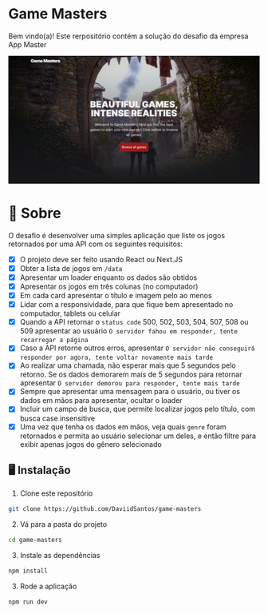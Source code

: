 # Game Masters

Bem vindo(a)! Este rerpositório contém a solução do desafio da empresa App Master

![Tela Inicial](./.github/tela_inicial.png)

# 🧠 Sobre

O desafio é desenvolver uma simples aplicação que liste os jogos retornados por uma API com os seguintes requisitos:

- [x] O projeto deve ser feito usando React ou Next.JS
- [x] Obter a lista de jogos em `/data`
- [x] Apresentar um loader enquanto os dados são obtidos
- [x] Apresentar os jogos em três colunas (no computador)
- [x] Em cada card apresentar o título e imagem pelo ao menos
- [x] Lidar com a responsividade, para que fique bem apresentado no computador, tablets ou celular
- [x] Quando a API retornar o `status code` 500, 502, 503, 504, 507, 508 ou 509 apresentar ao usuário `O servidor fahou em responder, tente recarregar a página`
- [x] Caso a API retorne outros erros, apresentar `O servidor não conseguirá responder por agora, tente voltar novamente mais tarde`
- [x] Ao realizar uma chamada, não esperar mais que 5 segundos pelo retorno. Se os dados demorarem mais de 5 segundos para retornar apresentar `O servidor demorou para responder, tente mais tarde`
- [x] Sempre que apresentar uma mensagem para o usuário, ou tiver os dados em mãos para apresentar, ocultar o loader
- [x] Incluir um campo de busca, que permite localizar jogos pelo título, com busca case insensitive
- [x] Uma vez que tenha os dados em mãos, veja quais `genre` foram retornados e permita ao usuário selecionar um deles, e então filtre para exibir apenas jogos do gênero selecionado

## 🖥️ Instalação

1. Clone este repositório
```bash
git clone https://github.com/DaviidSantos/game-masters
```

2. Vá para a pasta do projeto
```bash
cd game-masters
```

3. Instale as dependências
```bash
npm install
```

3. Rode a aplicação
```bash
npm run dev
```




